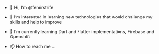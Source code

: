 - 👋 Hi, I’m @fenrirstrife
- 👀 I’m interested in learning new technologies that would challenge my skills and help
to improve
- 🌱 I’m currently learning Dart and Flutter implementations, Firebase and Openshift

- 📫 How to reach me ...

<!---
fenrirstrife/fenrirstrife is a ✨ special ✨ repository because its `README.md` (this file) appears on your GitHub profile.
You can click the Preview link to take a look at your changes.
--->
